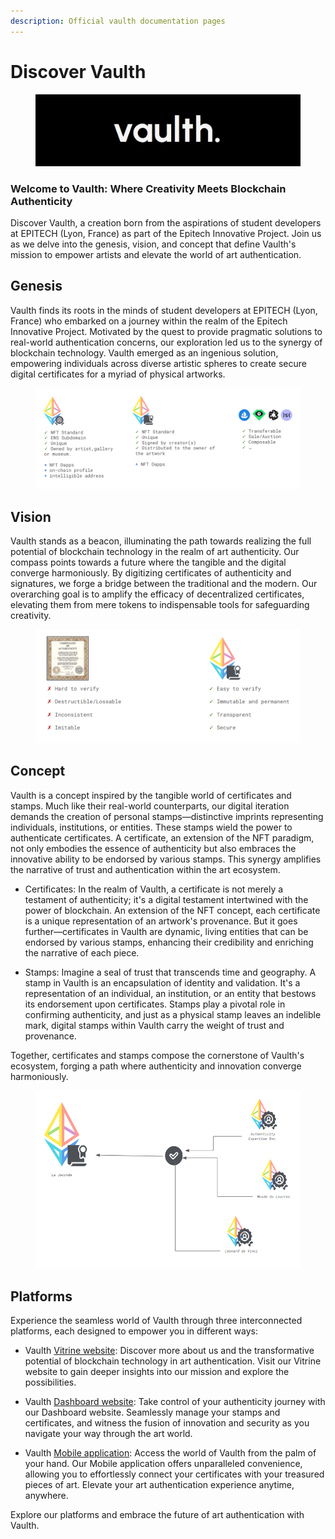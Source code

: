 ```yaml
---
description: Official vaulth documentation pages
---
```


# Discover Vaulth

<figure><img src=".gitbook/assets/vaulth-logo-letters.png" alt=""><figcaption></figcaption></figure>

### Welcome to Vaulth: Where Creativity Meets Blockchain Authenticity

Discover Vaulth, a creation born from the aspirations of student developers at EPITECH (Lyon, France) as part of the Epitech Innovative Project.
Join us as we delve into the genesis, vision, and concept that define Vaulth's mission to empower artists and elevate the world of art authentication.

## Genesis
Vaulth finds its roots in the minds of student developers at EPITECH (Lyon, France) who embarked on a journey within the realm of the Epitech Innovative 
Project. Motivated by the quest to provide pragmatic solutions to real-world authentication concerns, our exploration led us to the synergy of blockchain technology. 
Vaulth emerged as an ingenious solution, empowering individuals across diverse artistic spheres to create secure digital certificates for a myriad of physical 
artworks.

<figure><img src=".gitbook/assets/props-of-vaulth.png" alt=""><figcaption></figcaption></figure>

## Vision
Vaulth stands as a beacon, illuminating the path towards realizing the full potential of blockchain technology in the realm of art authenticity. Our compass points 
towards a future where the tangible and the digital converge harmoniously. By digitizing certificates of authenticity and signatures, we forge a bridge between the
traditional and the modern. Our overarching goal is to amplify the efficacy of decentralized certificates, elevating them from mere tokens to indispensable tools for
safeguarding creativity.

<figure><img src=".gitbook/assets/difference-between-certificate.png" alt=""><figcaption></figcaption></figure>

## Concept
Vaulth is a concept inspired by the tangible world of certificates and stamps. Much like their real-world counterparts, our digital iteration demands the creation of personal stamps—distinctive imprints representing individuals, institutions, or entities. These stamps wield the power to authenticate certificates. A certificate, an extension of the NFT paradigm, not only embodies the essence of authenticity but also embraces the innovative ability to be endorsed by various stamps. This synergy amplifies the narrative of trust and authentication within the art ecosystem.

* Certificates: In the realm of Vaulth, a certificate is not merely a testament of authenticity; it's a digital testament intertwined with the power of blockchain. An extension of the NFT concept, each certificate is a unique representation of an artwork's provenance. But it goes further—certificates in Vaulth are dynamic, living entities that can be endorsed by various stamps, enhancing their credibility and enriching the narrative of each piece.

* Stamps: Imagine a seal of trust that transcends time and geography. A stamp in Vaulth is an encapsulation of identity and validation. It's a representation of an individual, an institution, or an entity that bestows its endorsement upon certificates. Stamps play a pivotal role in confirming authenticity, and just as a physical stamp leaves an indelible mark, digital stamps within Vaulth carry the weight of trust and provenance.

Together, certificates and stamps compose the cornerstone of Vaulth's ecosystem, forging a path where authenticity and innovation converge harmoniously.

<figure><img src=".gitbook/assets/vaulth-schema.png" alt=""><figcaption></figcaption></figure>

## Platforms
Experience the seamless world of Vaulth through three interconnected platforms, each designed to empower you in different ways:

* Vaulth [Vitrine website](https://vaulth.app/): Discover more about us and the transformative potential of blockchain technology in art authentication. Visit our 
Vitrine website to gain deeper insights into our mission and explore the possibilities.

* Vaulth [Dashboard website](https://www.dashboard.vaulth.app/): Take control of your authenticity journey with our Dashboard website. Seamlessly manage your stamps 
and certificates, and witness the fusion of innovation and security as you navigate your way through the art world.

* Vaulth [Mobile application](https://play.google.com/store/apps/details?id=com.vaulth): Access the world of Vaulth from the palm of your hand. Our Mobile application 
offers unparalleled convenience, allowing you to effortlessly connect your certificates with your treasured pieces of art. Elevate your art authentication experience 
anytime, anywhere.

Explore our platforms and embrace the future of art authentication with Vaulth.